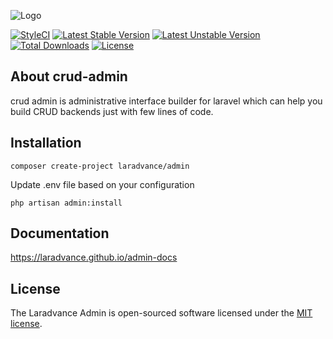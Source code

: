 ![Logo](https://res.cloudinary.com/dtfbvvkyp/image/upload/v1566331377/laravel-logolockup-cmyk-red.svg=400)

[![StyleCI](https://github.styleci.io/repos/225842258/shield?branch=master)](https://github.styleci.io/repos/225842258)
[![Latest Stable Version](https://poser.pugx.org/laradvance/admin/v/stable?format=flat-square)](https://packagist.org/packages/laradvance/admin)
[![Latest Unstable Version](https://poser.pugx.org/laradvance/admin/v/unstable?format=flat-square)](https://packagist.org/packages/laradvance/admin)
[![Total Downloads](https://poser.pugx.org/laradvance/admin/downloads?format=flat-square)](https://packagist.org/packages/laradvance/admin)
[![License](https://poser.pugx.org/laradvance/admin/license?format=flat-square)](https://packagist.org/packages/laradvance/admin)

## About crud-admin

crud admin is administrative interface builder for laravel which can help you build CRUD backends just with few lines of code.

## Installation

```
composer create-project laradvance/admin
```

Update .env file based on your configuration

```
php artisan admin:install
```

## Documentation

https://laradvance.github.io/admin-docs


## License

The Laradvance Admin is open-sourced software licensed under the [MIT license](https://opensource.org/licenses/MIT).
